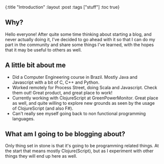 {:title "Introduction"
 :layout :post
 :tags  ["stuff"]
 :toc true}

## Why?

Hello everyone! After quite some time thinking about starting a blog, and never actually doing it, I've decided to go ahead with it so that I can do my part in the community and share some things I've learned, with the hopes that it may be useful to others as well.

## A little bit about me

* Did a Computer Engineering course in Brazil. Mostly Java and Javascript with a bit of C, C++ and Python.
* Worked remotely for Process Street, doing Scala and Javascript. Check them out! Great product, and great place to work!
* Currently working with ClojureScript at GreenPowerMonitor. Great place as well, and quite willing to explore new grounds as seen by the usage of ClojureScript (and also F#).
* Can't really see myself going back to non functional programming languages.

## What am I going to be blogging about?

Only thing set in stone is that it's going to be programming related things. At the start that means mostly Clojure(Script), but as I experiment with other things they will end up here as well.
